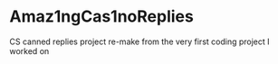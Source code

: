 # Amaz1ngCas1noReplies
 CS canned replies project re-make from the very first coding project I worked on
